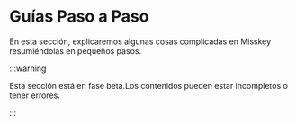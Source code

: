 # Guías Paso a Paso

En esta sección, explicaremos algunas cosas complicadas en Misskey resumiéndolas en pequeños pasos.

:::warning

Esta sección está en fase beta.Los contenidos pueden estar incompletos o tener errores.

:::

<MkIndex />
